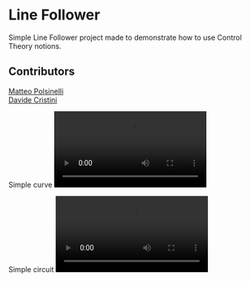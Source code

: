 # Line Follower
Simple Line Follower project made to demonstrate how to use Control Theory
notions.

## Contributors
[Matteo Polsinelli](https://github.com/NetRider)  
[Davide Cristini](https://github.com/davcri)  

Simple curve
<video src="https://github.com/davcri/line_follower/assets/6860637/b07e24e7-0340-4889-aae0-291da1167c3a" />

Simple circuit
<video src="https://github.com/davcri/line_follower/assets/6860637/23ccb01d-4d34-44d7-a306-492c3aeff946" />


